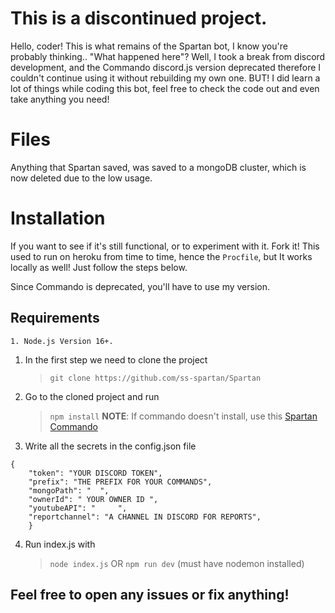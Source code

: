 # This is a discontinued project.

Hello, coder! This is what remains of the Spartan bot, I know you're probably thinking.. "What happened here"? Well, I took a break from discord development, and the Commando discord.js version deprecated therefore I couldn't continue using it without rebuilding my own one. BUT! I did learn a lot of things while coding this bot, feel free to check the code out and even take anything you need!


# Files

Anything that Spartan saved, was saved to a mongoDB cluster, which is now deleted due to the low usage.


# Installation

If you want to see if it's still functional, or to experiment with it. Fork it! This used to run on heroku from time to time, hence the `Procfile`, but It works locally as well! Just follow the steps below. 

Since Commando is deprecated, you'll have to use my version.
  ## Requirements
  	1. Node.js Version 16+.
   
   1. In the first step we need to clone the project
	   >`git clone https://github.com/ss-spartan/Spartan`
   2. Go to the cloned project and run
       > `npm install`
		**NOTE**: If commando doesn't install, use this [Spartan Commando](https://github.com/ss-spartan/SpartanCommando.git)
   3. Write all the secrets in the config.json file
       >

    {
        "token": "YOUR DISCORD TOKEN",
        "prefix": "THE PREFIX FOR YOUR COMMANDS",
        "mongoPath": "  ",
        "ownerId": " YOUR OWNER ID ",
        "youtubeAPI": "     ",
        "reportchannel": "A CHANNEL IN DISCORD FOR REPORTS",
        }

  4. Run index.js with
      > `node index.js`
      > OR
      >`npm run dev` (must have nodemon installed)



## Feel free to open any issues or fix anything!
